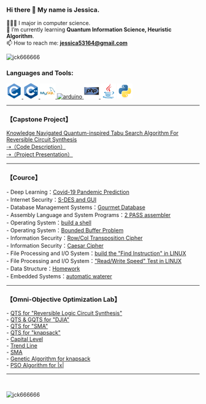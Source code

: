 ### Hi there 👋 My name is Jessica. 
👩🏻‍💻 I major in computer science.
<br>
🌱 I’m currently learning **Quantum Information Science, Heuristic Algorithm**.
<br>
📫 How to reach me: **jessica53164@gmail.com**


<p align="left"> <img src="https://komarev.com/ghpvc/?username=jck666666&label=Profile%20views&color=0e75b6&style=flat" alt="jck666666" /> </p>

<h3 align="left">Languages and Tools:</h3>

<p align="left"> <a href="https://www.cprogramming.com/" target="_blank" rel="noreferrer"> <img src="https://raw.githubusercontent.com/devicons/devicon/master/icons/c/c-original.svg" alt="c" width="40" height="40"/> </a> 
<a href="https://www.w3schools.com/cpp/" target="_blank" rel="noreferrer"> <img src="https://raw.githubusercontent.com/devicons/devicon/master/icons/cplusplus/cplusplus-original.svg" alt="cplusplus" width="40" height="40"/> </a> 
<a href="https://www.mysql.com/" target="_blank" rel="noreferrer">  <img src="https://raw.githubusercontent.com/devicons/devicon/master/icons/mysql/mysql-original-wordmark.svg" alt="mysql" width="40" height="40"/> </a> 
<a href="https://www.arduino.cc/" target="_blank" rel="noreferrer"> <img src="https://cdn.worldvectorlogo.com/logos/arduino-1.svg" alt="arduino" width="40" height="40"/> </a> 
<a href="https://www.php.net/" target="_blank" rel="noreferrer">  <img src="https://raw.githubusercontent.com/devicons/devicon/master/icons/php/php-original.svg" alt="php" width="40" height="40"/> </a> <a href="https://www.java.com/zh-TW/" target="_blank" rel="noreferrer"> <img src="https://raw.githubusercontent.com/devicons/devicon/master/icons/java/java-original.svg" alt="java" width="40" height="40"/></a> <a href="https://www.python.org" target="_blank" rel="noreferrer"><img src="https://raw.githubusercontent.com/devicons/devicon/master/icons/python/python-original.svg" alt="python" width="40" height="40"/> </a> </p>

***
<h3> 【Capstone Project】</h3>
<a href="https://github.com/jck666666/Reversible-Logic-Circuit-Synthesis">Knowledge Navigated Quantum-inspired Tabu Search Algorithm For Reversible Circuit Synthesis</a></br>
<a href="https://github.com/HsuHsingYu/Reversible-Logic-Circuit-Synthesis/blob/main/Quantum_final.pdf">⇢（Code Description）</a></br>
<a href="https://github.com/jck666666/Reversible-Logic-Circuit-Synthesis/blob/main/SMC_KNQTS.pdf">⇢（Project Presentation）</a></br>

***
<h3>【Cource】</h3>
- Deep Learning：<a href="https://github.com/jck666666/Time-Series-Forecasting.git">Covid-19 Pandemic Prediction</a></br>
- Internet Security：<a href="https://github.com/jck666666/S-DES">S-DES and GUI </a> </br>
- Database Management Systems：<a href="https://github.com/jck666666/DBMS">Gourmet Database </a> </br>
- Assembly Language and System Programs：<a href="https://github.com/jck666666/2-pass-assembler/tree/main">2 PASS assembler </a></br>
- Operating System：<a href="https://github.com/jck666666/SHELL">build a shell</a></br>
- Operating System：<a href="https://github.com/jck666666/Bounded-Buffer-Problem">Bounded Buffer Problem </a></br>
- Information Security：<a href="https://github.com/jck666666/Row-Col-Transposition-Cipher">Row/Col Transposition Cipher</a></br>
- Information Security：<a href="https://github.com/jck666666/Caesar-Cipher">Caesar Cipher </a></br>
- File Processing and I/O System：<a href="https://github.com/jck666666/File-I-O-HW/tree/main/%22Find%20Instruction%22%20in%20LINUX">build the "Find Instruction" in LINUX </a></br>
- File Processing and I/O System：<a href="https://github.com/jck666666/File-I-O-HW/tree/main/%22Read:Write%20Speed%22%20Test%20in%20LINUX">"Read/Write Speed" Test in LINUX</a></br>
- Data Structure：<a href="https://github.com/jck666666/Data-Structure">Homework </a></br>
- Embedded Systems：<a href="https://github.com/jck666666/automatic-watering-device">automatic waterer </a></br>



***
<h3> 【Omni-Objective Optimization Lab】</h3>
- <a href="https://github.com/jck666666/QTS-Circuit">QTS for "Reversible Logic Circuit Synthesis"</a> </br>
- <a href="https://github.com/jck666666/QTS/tree/main/DJIA%20QTS:GQTS">QTS & GQTS for "DJIA"</a> </br>
- <a href="https://github.com/jck666666/QTS/tree/main/QTS%20SMA">QTS for "SMA"</a> </br>
- <a href="https://github.com/jck666666/QTS/tree/main/QTS%20knapsack">QTS for "knapsack" </a> </br>
- <a href="https://github.com/jck666666/QTS/tree/main/Capital%20Level">Capital Level</a> </br>
- <a href="https://github.com/jck666666/QTS/tree/main/Trend%20Line">Trend Line</a> </br>
- <a href="https://github.com/jck666666/QTS/tree/main/SMA">SMA</a> </br>
- <a href="https://github.com/jck666666/QTS/tree/main/Genetic%20Algorithm">Genetic Algorithm for knapsack</a> </br>
- <a href="https://github.com/jck666666/QTS/tree/main/PSO%20Algorithm">PSO Algorithm for |x|</a> </br>

***
<br>
<p><img align="left" src="https://github-readme-stats.vercel.app/api/top-langs?username=jck666666&show_icons=true&locale=en&layout=compact" alt="jck666666" /></p>
<br><br><br><br><br><br><br>
